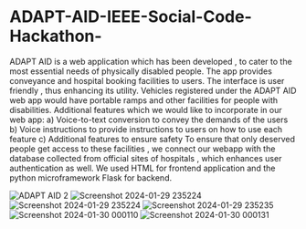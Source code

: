 # ADAPT-AID-IEEE-Social-Code-Hackathon-
ADAPT AID is a web application which has been developed , to cater to the most essential needs of physically disabled people.
The app provides conveyance and hospital booking facilities to users. The interface is user friendly , thus enhancing its utility.
Vehicles registered under the ADAPT AID web app would have portable ramps and other facilities for people with disabilities.
Additional features which we would like to incorporate in our web app:
a) Voice-to-text conversion to convey the demands of the users
b) Voice instructions to provide instructions to users on how to use each feature
c) Additional features to ensure safety 
To ensure that only deserved  people get access to these facilities , we connect our webapp with the database collected from official sites of hospitals , which enhances user authentication as well.
We  used HTML for frontend application and the python microframework Flask for backend.

![ADAPT AID 2](https://github.com/Sarah161004/ADAPT-AID-IEEE-Social-Code-Hackathon-/assets/157943798/9b48d2c7-30b4-4b02-9615-3f1d61a78ab5)
![Screenshot 2024-01-29 235224](https://github.com/Sarah161004/ADAPT-AID-IEEE-Social-Code-Hackathon-/assets/157943798/28a4fbf0-f5f3-40de-abbd-d2b6a4150282)
![Screenshot 2024-01-29 235224](https://github.com/Sarah161004/ADAPT-AID-IEEE-Social-Code-Hackathon-/assets/157943798/b1eb51f4-aa7a-4440-a83e-db1a5d042d47)
![Screenshot 2024-01-29 235235](https://github.com/Sarah161004/ADAPT-AID-IEEE-Social-Code-Hackathon-/assets/157943798/6157efbd-09d9-414a-8067-39b48f099ad9)
![Screenshot 2024-01-30 000110](https://github.com/Sarah161004/ADAPT-AID-IEEE-Social-Code-Hackathon-/assets/157943798/36bf5a8e-3953-496d-bb66-9cdb95a993ba)
![Screenshot 2024-01-30 000131](https://github.com/Sarah161004/ADAPT-AID-IEEE-Social-Code-Hackathon-/assets/157943798/0632a6a6-cc90-4afb-93dc-96874c310842)
